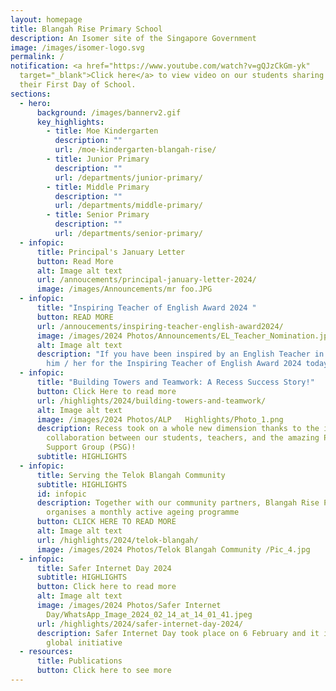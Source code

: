 ```yaml
---
layout: homepage
title: Blangah Rise Primary School
description: An Isomer site of the Singapore Government
image: /images/isomer-logo.svg
permalink: /
notification: <a href="https://www.youtube.com/watch?v=gQJzCkGm-yk"
  target="_blank">Click here</a> to view video on our students sharing about
  their First Day of School.
sections:
  - hero:
      background: /images/bannerv2.gif
      key_highlights:
        - title: Moe Kindergarten
          description: ""
          url: /moe-kindergarten-blangah-rise/
        - title: Junior Primary
          description: ""
          url: /departments/junior-primary/
        - title: Middle Primary
          description: ""
          url: /departments/middle-primary/
        - title: Senior Primary
          description: ""
          url: /departments/senior-primary/
  - infopic:
      title: Principal's January Letter
      button: Read More
      alt: Image alt text
      url: /annoucements/principal-january-letter-2024/
      image: /images/Announcements/mr foo.JPG
  - infopic:
      title: "Inspiring Teacher of English Award 2024 "
      button: READ MORE
      url: /annoucements/inspiring-teacher-english-award2024/
      image: /images/2024 Photos/Announcements/EL_Teacher_Nomination.jpg
      alt: Image alt text
      description: "If you have been inspired by an English Teacher in BRPS, nominate
        him / her for the Inspiring Teacher of English Award 2024 today. "
  - infopic:
      title: "Building Towers and Teamwork: A Recess Success Story!"
      button: Click Here to read more
      url: /highlights/2024/building-towers-and-teamwork/
      alt: Image alt text
      image: /images/2024 Photos/ALP   Highlights/Photo_1.png
      description: Recess took on a whole new dimension thanks to the incredible
        collaboration between our students, teachers, and the amazing Parent
        Support Group (PSG)!
      subtitle: HIGHLIGHTS
  - infopic:
      title: Serving the Telok Blangah Community
      subtitle: HIGHLIGHTS
      id: infopic
      description: Together with our community partners, Blangah Rise Primary School
        organises a monthly active ageing programme
      button: CLICK HERE TO READ MORE
      alt: Image alt text
      url: /highlights/2024/telok-blangah/
      image: /images/2024 Photos/Telok Blangah Community /Pic_4.jpg
  - infopic:
      title: Safer Internet Day 2024
      subtitle: HIGHLIGHTS
      button: Click here to read more
      alt: Image alt text
      image: /images/2024 Photos/Safer Internet
        Day/WhatsApp_Image_2024_02_14_at_14_01_41.jpeg
      url: /highlights/2024/safer-internet-day-2024/
      description: Safer Internet Day took place on 6 February and it is an annual
        global initiative
  - resources:
      title: Publications
      button: Click here to see more
---
```

